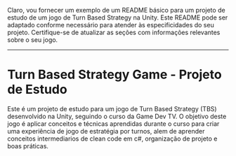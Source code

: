 Claro, vou fornecer um exemplo de um README básico para um projeto de estudo de um jogo de Turn Based Strategy na Unity. Este README pode ser adaptado conforme necessário para atender às especificidades do seu projeto. Certifique-se de atualizar as seções com informações relevantes sobre o seu jogo.

---

# Turn Based Strategy Game - Projeto de Estudo

Este é um projeto de estudo para um jogo de Turn Based Strategy (TBS) desenvolvido na Unity, seguindo o curso da Game Dev TV. O objetivo deste jogo é aplicar conceitos e técnicas aprendidas durante o curso para criar uma experiência de jogo de estratégia por turnos, alem de aprender conceitos intermediarios de clean code em c#, organização de projeto e boas práticas.